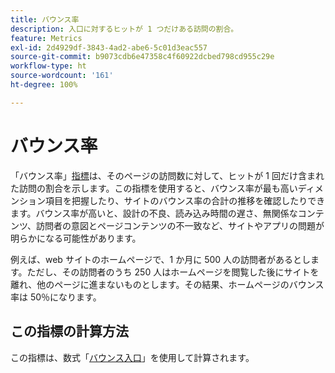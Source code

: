 ```yaml
---
title: バウンス率
description: 入口に対するヒットが 1 つだけある訪問の割合。
feature: Metrics
exl-id: 2d4929df-3843-4ad2-abe6-5c01d3eac557
source-git-commit: b9073cdb6e47358c4f60922dcbed798cd955c29e
workflow-type: ht
source-wordcount: '161'
ht-degree: 100%

---
```


# バウンス率

「バウンス率」[指標](overview.md)は、そのページの訪問数に対して、ヒットが 1 回だけ含まれた訪問の割合を示します。この指標を使用すると、バウンス率が最も高いディメンション項目を把握したり、サイトのバウンス率の合計の推移を確認したりできます。バウンス率が高いと、設計の不良、読み込み時間の遅さ、無関係なコンテンツ、訪問者の意図とページコンテンツの不一致など、サイトやアプリの問題が明らかになる可能性があります。

例えば、web サイトのホームページで、1 か月に 500 人の訪問者があるとします。ただし、その訪問者のうち 250 人はホームページを閲覧した後にサイトを離れ、他のページに進まないものとします。その結果、ホームページのバウンス率は 50％になります。

## この指標の計算方法

この指標は、数式「[バウンス](bounces.md)[入口](entries.md)」を使用して計算されます。
